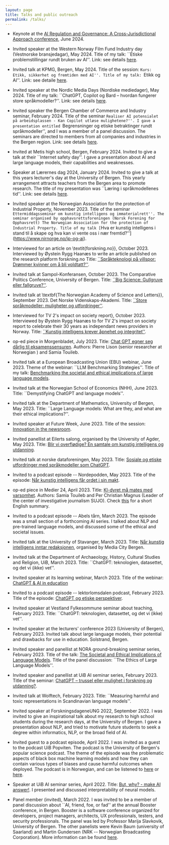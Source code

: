 ```yaml
---
layout: page
title: Talks and public outreach
permalink: /talks/
---
```


- Keynote at the [AI Regulation and Governance: A Cross-Jurisdictional Approach conference](https://www.jus.uio.no/ifp/english/research/projects/nrccl/viros/events/conferences/ai-regulation-and-governance-2024.html), June 2024.
 
- Invited speaker at the Western Norway Film Fund Industry day (Vestnorske bransjedagar), May 2024.
Title of my talk: ``Etiske problemstillingar rundt bruken av AI''.
Link: see details [here](https://vestnorskfilm.no/nyheter/no/program-vestnorske-bransjedagar-2024).

- Invited talk at KPMG, Bergen, May 2024.
Title of the session: ``Kurs: Etikk, sikkerhet og fremtiden med AI''.
Title of my talk: ``Etikk og AI​''.
Link: see detaile [here](https://srf.no/arrangement/srf-kurs-etikk-sikkerhet-og-fremtiden-med-ai).

- Invited speaker at the Nordic Media Days (Nordiske mediedager), May 2024.
Title of my talk: ``ChatGPT, Copilot og Bard – hvordan fungerer store språkmodeller?''.
Link: see details [here](https://nordiskemediedager.no/sesjoner/slik-fungerer-store-sprakmodeller).

- Invited speaker the Bergen Chamber of Commerce and Industry seminar, February 2024.
Title of the seminar ``Realiser AI potensialet på arbeidsplassen - Kan Copilot utløse mulighetene?''. I gave a presentation entitled ``Begrensninger og etiske betraktinger rundt språkmodeller'',  and  I was a member of a panel discussion. The seminars are directed to members from all companies and industries in the Bergen region.
Link: see details [here](https://www.uib.no/l%C3%A6rernesdag/166730/beskrivelse-av-innleggene-til-l%C3%A6rernes-dag-2024#digital-kompetanse-og-kunstig-intelligens).

- Invited at Metis high school, Bergen, February 2024.
Invited to give a talk at their ``Internet safety day''. I gave a presentation about AI and large language models, their capabilities and weaknesses.

- Speaker at Lærernes dag 2024, January 2024.
Invited to give a talk at this years lecturer's day at the University of Bergen. This yearly arrangement attracts teachers from the Bergen area to promote research. The title of my presentation was ``Læring i språkmodellenes tid''.
Link: see details [here](https://www.bergen-chamber.no/arrangementer/realiser-ai-potensiale-paa-arbeidsplassen-kan-copilot-utloese-mulighetene/program).

- Invited speaker at the Norwegian Association for the protection of Industrial Property, November 2023.
Title of the seminar ``Ettermiddagsseminar om kunstig intelligens og immaterialrett''. The seminar organised by opphavsrettsforeningen (Norsk Forening for Opphavsrett) The Norwegian Association for the protection of Industrial Property.
Title of my talk [``Hva er kunstig intelligens i stand til å skape og hva kan vi vente oss i nær fremtid?''](https://www.nirnorge.no/ip-og-ai).

- Interviewed for an article on \textit{forskning.no}}, October 2023.
Interviewed by Øystein Rygg Haanæs to write an article published on the research platform forskning.no
Title: [``Språkteknologi på villspor: Drømmer kvinner om å bli voldtatt?''](https://forskning.no/kjonn-og-samfunn-kunstig-intelligens-partner/sprakteknologi-pa-villspor-drommer-kvinner-om-a-bli-voldtatt/2267951).

- Invited talk at Sampol-Konferansen, October 2023.
The Comparative Politics Conference, University of Bergen.
Title: [``Big Science: Gullgruve eller fallgruve?''](https://sampolkonferansen.no/about).

- Invited talk at \textbf{The Norwegian Academy of Science and Letters}}, September 2023.
Det Norske Videnskaps-Akademi.
Title: [``Store språkmodeller: muligheter og utfordringer''](https://dnva.no/detskjer/2023/04/kunstig-intelligens-chatgpt-hvor-star-vi-hvor-gar-vi).

- Interviewed for TV 2's impact on society report}, October 2023.
Interviewed by Øystein Rygg Haanæs to for TV 2's impact on society report to celebrate their 30 years as independant news providers in Norway.
Title: [``Kunstig intelligens krever åpnehet og integritet''](https://cdn.sanity.io/files/3145n0ft/production/4166f0c75fc648b4a57bd79dcc518606d9387676.pdf).

- op-ed piece in Morgenbladet, July 2023.
Title: [Chat GPT egner seg dårlig til eksamenssensuren](https://www.morgenbladet.no/ideer/debatt/2023/07/14/chat-gpt-og-akademisk-redelighet/).
Authors: Pierre Lison (senior researcher at Norwegian ) and Samia Touileb.

- Invited talk at a European Broadcasting Union (EBU) webinar, June 2023. 
Theme of the webinar: ``LLM Benchmarking Strategies''. 
Title of my talk: [Benchmarking the societal and ethical implications of large language models](https://tech.ebu.ch/events/2023/webinar_llm_benchmarking).

- Invited talk at the Norwegian School of Economics (NHH), June 2023.
Title: ``Demystifying ChatGPT and language models''.

- Invited talk at the Department of Mathematics, University of Bergen, May 2023.
Title: ``Large Language models: What are they, and what are their ethical implications?''. 
    
- Invited speaker at Future Week, June 2023.
Title of the session: [Innovation in the newsroom](https://mediacitybergen.no/futureweek/program/day-1/).
    
- Invited panellist at Eilerts salong, organised by the University of Agder, May 2023.
Title: [Blir vi overflødige? En samtale om kunstig intelligens og utdanning](https://www.uia.no/om-uia/fakultet/fakultet-for-samfunnsvitenskap/eilerts-salong/aktuelt-eilerts-salong/blir-vi-overfloedige-en-samtale-om-kunstig-intelligens-og-utdanning).

- Invited talk at norske dataforeningen, May 2023.
Title: [Sosiale og etiske utfordringer med språkmodeller som ChatGPT](https://www.dataforeningen.no/arrangement/chatgpt-pa-norsk/).
    
- Invited to a podcast episode -- Nordepodden, May 2023. 
Title of the episode: [Når kunstig intelligens får ordet i sin makt](https://open.spotify.com/episode/72wihr9ZXYd63im2QBCvCe).
    
- op-ed piece in Medier 24, April 2023.
Title: [KI-dyret må mates med varsomhet](https://m24.no/ai-chatgpt-debatt/ki-dyret-ma-mates-med-varsomhet/604440). 
Authors: Samia Touileb and Per Christian Magnus (Leader of the  center of investigative journalism SUJO). 
Check [this](https://www.uib.no/en/infomedia/161980/careful-feeding-ai-beast) for a short English summary. 

- Invited to a podcast episode -- Abels tårn, March 2023.
The episode was a small section of a forthcoming AI series. I talked about NLP and pre-trained language models, and discussed some of the ethical and societal issues.
    
- Invited talk at the University of Stavanger, March 2023.
Title: [Når kunstig intelligens inntar redaksjonen](https://app.checkin.no/event/55484/kristisk-blikk-pa-chatgpt-og-ai-generert-innhold), organised by Media City Bergen.
    
- Invited talk at the Department of Archaeology, History, Cultural Studies and Religion, UiB, March 2023.
Title: ``ChatGPT: teknologien, datasettet, og det vi (ikke) vet''.
    
- Invited speaker at its learning webinar, March 2023.
 Title of the webinar: [ChatGPT \& AI in education](https://info.itslearning.com/global/chatgpt-panel)
    
- Invited to a podcast episode -- lektorlomsdalen podcast, February 2023.
Title of the episode: [ChatGPT og etiske perspektiver](https://lektorlomsdalen.no/2023/04/ll-493-samia-touileb-om-chatgpt-og-etiske-perspektiver/).

- Invited speaker at Vestland Fylkesommune seminar about teaching, February 2023.
Title: ``ChatGPT: teknologien, datasettet, og det vi (ikke) vet''.
    
- Invited speaker at the lecturers' conference 2023 (University of Bergen), February 2023. 
Invited talk about large language models, their potential and drawbacks for use in education. Solstrand, Bergen.
    
- Invited speaker and panellist at NORA ground-breaking seminar series, February 2023.
Title of the talk: [The Societal and Ethical Implications of Language Models](https://www.nora.ai/events/cutting-edge-ai-large-language-models.html). Title of the panel discussion: ``The Ethics of Large Language Models''.
    
- Invited speaker and panellist at UiB AI seminar series, February 2023.
Title of the seminar: [ChatGPT – trussel eller mulighet i forskning og utdanning?](https://www.uib.no/ai/160136/fullsatt-aula-p%C3%A5-uib-ai-seminar-om-chatgpt).
    
- Invited talk at Wolftech, February 2023.
Title: ``Measuring harmful and toxic representations in Scandinavian language models''.
    
- Invited speaker at ForskningsdageneUNG 2022, September 2022.
I was invited to give an inspirational talk about my research to high school students during the research days, at the University of Bergen. I gave a presentation about NLP, and tried to motivate future students to seek a degree within informatics, NLP, or the broad field of AI.
    
- Invited guest to a podcast episode, April 2022.
I was invited as a guest to the podcast UiB Popviten. The podcast is the University of Bergen's popular science podcast. The theme of the episode was the problematic aspects of black box machine learning models and how they can contain various types of biases and cause harmful outcomes when deployed. The podcast is in Norwegian, and can be listened to [here](https://www.uib.no/aktuelt/153343/n\%C3\%A5r-ai-er-en-drittsekk) or [here](https://uibpopviten.podbean.com/e/nar-ai-er-en-drittsekk/).
    
- Speaker at UiB AI seminar series, April 2022.
Title: [But, why? - make AI answer!](https://www.uib.no/en/ai/152622/uib-ai-2-why-make-ai-answer). I presented and discussed interpretability of neural models. 
    
- Panel member (invited), March 2022. 
I was invited to be a member of panel discussion about ``AI, friend, foe, or fad'' at the annual Booster conference, in Bergen. Booster is a software conference organized for developers, project managers, architects, UX professionals, testers, and security professionals. 
The panel was led by Professor Marija Slavkovik, University of Bergen. The other panelists were Kevin Baum (university of Saarland) and Martin Gundersen (NRK -- Norwegian Broadcasting Corporation). More information can be found [here](https://2022.boosterconf.no/talk/panel-ai-friend-foe-or-fad/).


